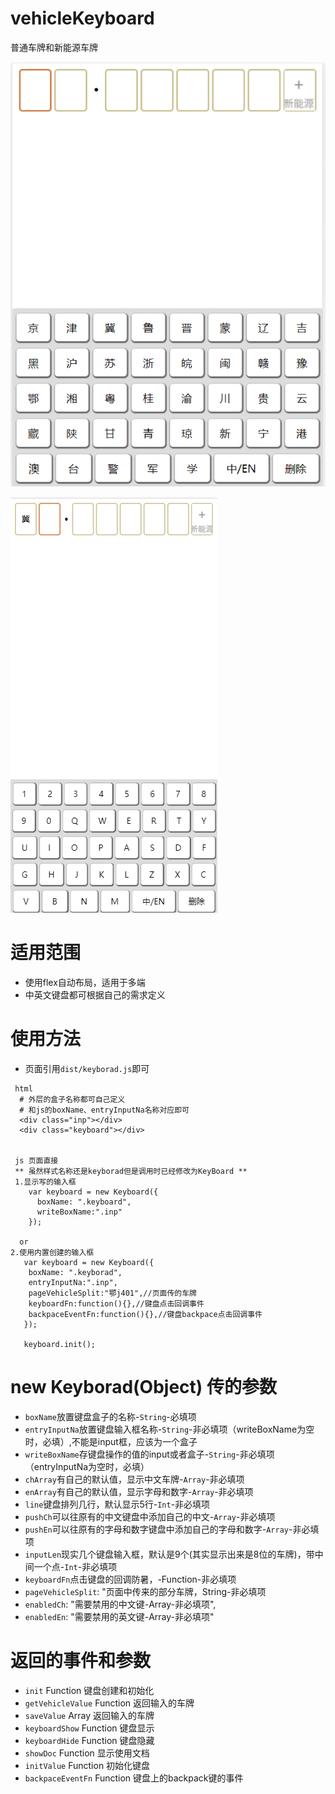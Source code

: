 
# vehicleKeyboard
普通车牌和新能源车牌

![中文键盘](https://github.com/zyTheGit/vehicleKeyborad/blob/master/img/ch.jpg)

![EN键盘](https://github.com/zyTheGit/vehicleKeyborad/blob/master/img/en.jpg)

# 适用范围
* 使用flex自动布局，适用于多端
* 中英文键盘都可根据自己的需求定义

# 使用方法
+ 页面引用`dist/keyborad.js`即可
```
 html
  # 外层的盒子名称都可自己定义
  # 和js的boxName、entryInputNa名称对应即可
  <div class="inp"></div>  
  <div class="keyboard"></div>
  
  
 js 页面直接
 ** 虽然样式名称还是keyborad但是调用时已经修改为KeyBoard **
 1.显示写的输入框
    var keyboard = new Keyboard({
      boxName: ".keyboard",
      writeBoxName:".inp"
    });
    
  or 
2.使用内置创建的输入框
   var keyboard = new Keyboard({
    boxName: ".keyborad",
    entryInputNa:".inp",
    pageVehicleSplit:"鄂j401",//页面传的车牌
    keyboardFn:function(){},//键盘点击回调事件
    backpaceEventFn:function(){},//键盘backpace点击回调事件
   });
    
   keyboard.init();
```

# new Keyborad(Object) 传的参数
+ `boxName`放置键盘盒子的名称-`String`-必填项
+ `entryInputNa`放置键盘输入框名称-`String`-非必填项（writeBoxName为空时，必填）,不能是input框，应该为一个盒子
+ `writeBoxName`存键盘操作的值的input或者盒子-`String`-非必填项（entryInputNa为空时，必填）
+ `chArray`有自己的默认值，显示中文车牌-`Array`-非必填项
+ `enArray`有自己的默认值，显示字母和数字-`Array`-非必填项
+ `line`键盘排列几行，默认显示5行-`Int`-非必填项
+ `pushCh`可以往原有的中文键盘中添加自己的中文-`Array`-非必填项
+ `pushEn`可以往原有的字母和数字键盘中添加自己的字母和数字-`Array`-非必填项
+ `inputLen`现实几个键盘输入框，默认是9个(其实显示出来是8位的车牌)，带中间一个点-`Int`-非必填项
+ `keyboardFn`点击键盘的回调防暑，-Function-非必填项
+ `pageVehicleSplit`: "页面中传来的部分车牌，String-非必填项
+ `enabledCh`: "需要禁用的中文键-Array-非必填项",
+ `enabledEn`: "需要禁用的英文键-Array-非必填项"

# 返回的事件和参数
+ `init` Function 键盘创建和初始化
+ `getVehicleValue` Function 返回输入的车牌
+ `saveValue` Array 返回输入的车牌
+ `keyboardShow` Function 键盘显示
+ `keyboardHide` Function 键盘隐藏
+ `showDoc` Function 显示使用文档
+ `initValue` Function 初始化键盘
+ `backpaceEventFn` Function 键盘上的backpack键的事件
